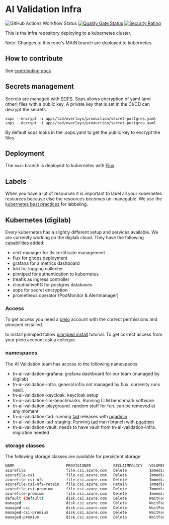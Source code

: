 # AI Validation Infra

![GitHub Actions Workflow Status](https://img.shields.io/github/actions/workflow/status/minbzk/ai-validation-infra/ci.yml?label=tests)
[![Quality Gate Status](https://sonarcloud.io/api/project_badges/measure?project=MinBZK_ai-validation-infra&metric=alert_status)](https://sonarcloud.io/summary/new_code?id=MinBZK_ai-validation-infra)
[![Security Rating](https://sonarcloud.io/api/project_badges/measure?project=MinBZK_ai-validation-infra&metric=security_rating)](https://sonarcloud.io/summary/new_code?id=MinBZK_ai-validation-infra)

This is the infra repository deploying to a kubernetes cluster.

Note: Changes to this repo's MAIN branch are deployed to kubernetes.

## How to contribute

See [contributing docs](CONTRIBUTING.md)

## Secrets management

Secrets are managed with [SOPS](https://www.cncf.io/projects/sops/). Sops allows encryption of yaml (and other) files with a public key.
A private key that is set in the CI/CD can decrypt the secrets.

```shell
sops --encrypt -i apps/tad/overlays/production/secret-postgres.yaml
sops --decrypt -i apps/tad/overlays/production/secret-postgres.yaml
```

By default sops looks in the .sops.yaml to get the public key to encrypt the files.

## Deployment

The `main` branch is deployed to kubernetes with [Flux](https://www.cncf.io/projects/flux/)

## Labels

When you have a lot of resources it is important to label all your kubernetes resources because else the resources becomes un-managable. We use the [kubernetes best practices](https://kubernetes.io/docs/concepts/overview/working-with-objects/common-labels/) for labbeling.

## Kubernetes (digilab)

Every kubernetes has a slightly different setup and services available. We are currenlty working on the digilab cloud. They have the following capabilities added:

* cert-manager for tls certificate management
* flux for gitops deployment
* grafana for a metrics dashboard
* loki for logging collecter
* pinniped for authentication to kubernetes
* treafik as ingress controller
* cloudnativePG for postgres databases
* sops for secret encryption
* prometheus operator (PodMonitor & Alertmanager)

### Access

To get access you need a [pleio](https://account.pleio.nl/) account with the correct permissions and pinniped installed.

to install pinniped follow [pinniped install]( https://get.pinniped.dev) tutorial. To get correct access from your pleio account ask a collegue.

### namespaces

The AI Validation team has access to the following namespaces:

* tn-ai-validation-grafana: grafana dashboard for our team (managed by digilab)
* tn-ai-validation-infra. general infra not managed by flux. currenlty runs [vault](https://vault.apps.digilab.network).
* tn-ai-validation-keycloak. keycloak setup
* tn-ai-validation-llm-benchmarks. Running LLM benchmark software
* tn-ai-validation-playground. random stuff for fun. can be removed at any moment
* tn-ai-validation-tad. running [tad](tad.prd.apps.digilab.network) releases with [pgadmin](pgadmin.prd.apps.digilab.network)
* tn-ai-validation-tad-staging. Running [tad](tad.stag.apps.digilab.network) main branch with [pgadmin](pgadmin.stag.apps.digilab.network)
* tn-ai-validation-vault: needs to have vault from tn-ai-validation-infra. migration needed

### storage classes

The following storage classes are available for persistent storage

```bash
NAME                       PROVISIONER          RECLAIMPOLICY   VOLUMEBINDINGMODE      ALLOWVOLUMEEXPANSION   AGE
azurefile                  file.csi.azure.com   Delete          Immediate              true                   364d
azurefile-csi              file.csi.azure.com   Delete          Immediate              true                   364d
azurefile-csi-nfs          file.csi.azure.com   Delete          Immediate              true                   364d
azurefile-csi-nfs-retain   file.csi.azure.com   Retain          Immediate              true                   350d
azurefile-csi-premium      file.csi.azure.com   Delete          Immediate              true                   364d
azurefile-premium          file.csi.azure.com   Delete          Immediate              true                   364d
default (default)          disk.csi.azure.com   Delete          WaitForFirstConsumer   true                   364d
managed                    disk.csi.azure.com   Delete          WaitForFirstConsumer   true                   364d
managed-csi                disk.csi.azure.com   Delete          WaitForFirstConsumer   true                   364d
managed-csi-premium        disk.csi.azure.com   Delete          WaitForFirstConsumer   true                   364d
managed-premium            disk.csi.azure.com   Delete          WaitForFirstConsumer   true                   364d
```
